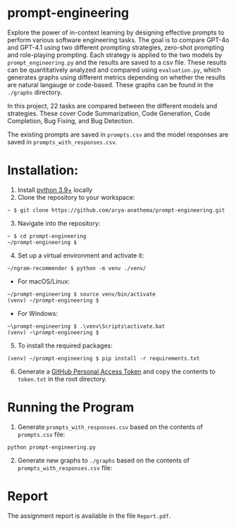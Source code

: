 # prompt-engineering
Explore the power of in-context learning by designing effective prompts to perform various software engineering tasks. The goal is to compare GPT-4o and GPT-4.1 using two different prompting strategies, zero-shot prompting and role-playing prompting. Each strategy is applied to the two models by `prompt_engineering.py` and the results are saved to a csv file. These results can be quantitatively analyzed and compared using `evaluation.py`, which generates graphs using different metrics depending on whether the results are natural langauge or code-based. These graphs can be found in the `./graphs` directory.

In this project, 22 tasks are compared between the different models and strategies. These cover Code Summarization, Code Generation, Code Completion, Bug Fixing, and Bug Detection.

The existing prompts are saved in `prompts.csv` and the model responses are saved in `prompts_with_responses.csv`.

# Installation:
1. Install [python 3.9+](https://www.python.org/downloads/) locally
2. Clone the repository to your workspace:  
```shell
~ $ git clone https://github.com/arya-anathema/prompt-engineering.git
```
3. Navigate into the repository:
```shell
~ $ cd prompt-engineering
~/prompt-engineering $
```
4. Set up a virtual environment and activate it:
```shell
~/ngram-recommender $ python -m venv ./venv/
```
- For macOS/Linux:
```shell 
~/prompt-engineering $ source venv/bin/activate
(venv) ~/prompt-engineering $ 
```
- For Windows:
```shell
~\prompt-engineering $ .\venv\Scripts\activate.bat
(venv) ~\prompt-engineering $ 
```

5. To install the required packages: 
```shell
(venv) ~/prompt-engineering $ pip install -r requirements.txt
```

6. Generate a [GitHub Personal Access Token](https://github.com/settings/personal-access-tokens) and copy the contents to `token.txt` in the root directory.

# Running the Program
1. Generate `prompts_with_responses.csv` based on the contents of `prompts.csv` file:
```shell
python prompt-engineering.py
```
2. Generate new graphs to `./graphs` based on the contents of `prompts_with_responses.csv` file:

# Report

The assignment report is available in the file `Report.pdf`.
